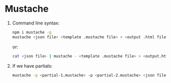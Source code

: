 # Mustache 

1. Command line syntax:

   ```bash
   npm i mustache -g
   mustache <json file> <template .mustache file> > <output .html file>
   ```

   or:

   ```bash
   cat <json file> | mustache - <template .mustache file> > <output.html file>
   ```

2. If we have partials: 

   ```bash
   mustache -p <partial-1.mustache> -p <partial-2.mustache> <json file> <template .mustache file> 
   ```

   

